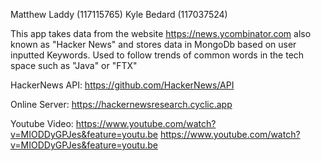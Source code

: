 Matthew Laddy (117115765)
Kyle Bedard (117037524)


This app takes data from the website https://news.ycombinator.com also known as "Hacker News" and stores
data in MongoDb based on user inputted Keywords. Used to follow trends of common words in the tech space
such as "Java" or "FTX" 

HackerNews API: https://github.com/HackerNews/API

Online Server: https://hackernewsresearch.cyclic.app

Youtube Video: https://www.youtube.com/watch?v=MIODDyGPJes&feature=youtu.be
https://www.youtube.com/watch?v=MIODDyGPJes&feature=youtu.be


